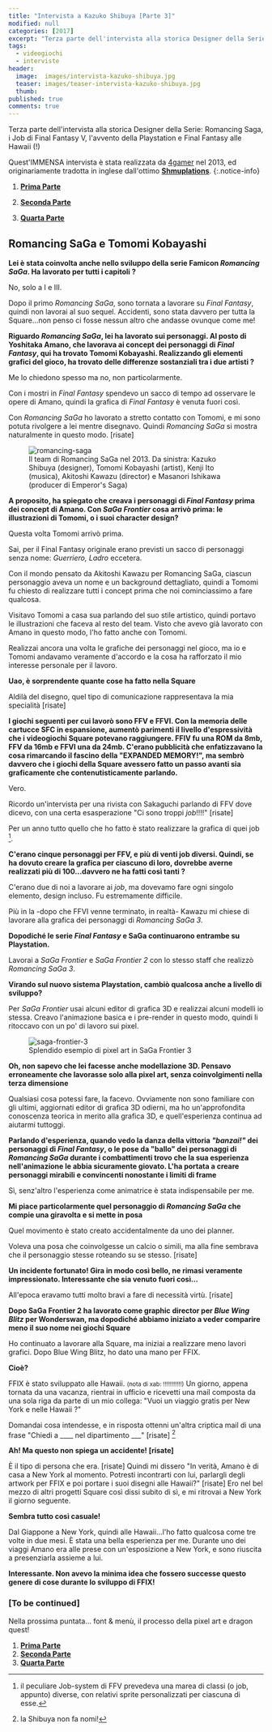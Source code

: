 ```yaml
---
title: "Intervista a Kazuko Shibuya [Parte 3]"
modified: null
categories: [2017]
excerpt: "Terza parte dell'intervista alla storica Designer della Serie: Romancing Saga, i Job di Final Fantasy V, l'avvento della Playstation e Final Fantasy alle Hawaii (!)"
tags:
  - videogiochi
  - interviste
header:  
  image:  images/intervista-kazuko-shibuya.jpg
  teaser: images/teaser-intervista-kazuko-shibuya.jpg
  thumb: 
published: true
comments: true
---
```


Terza parte dell'intervista alla storica Designer della Serie: Romancing Saga, i Job di Final Fantasy V, l'avvento della Playstation e Final Fantasy alle Hawaii (!)

Quest'IMMENSA intervista è stata realizzata da [4gamer](http://www.4gamer.net/games/064/G006480/20130227073/) nel 2013, ed originariamente tradotta in inglese dall'ottimo [**Shmuplations**](http://shmuplations.com/kazukoshibuya/).
{:.notice-info}

1. [**Prima Parte**](http://xabacadabra.com/2017/intervista-kazuko-shibuya-parte-1)

2. [**Seconda Parte**](http://xabacadabra.com/2017/intervista-kazuko-shibuya-parte-2)

3. [**Quarta Parte**](http://xabacadabra.com/2017/intervista-kazuko-shibuya-parte-4)

## Romancing SaGa e Tomomi Kobayashi

**Lei è stata coinvolta anche nello sviluppo della serie Famicon _Romancing SaGa_. Ha lavorato per tutti i capitoli ?**

No, solo a I e III. 

Dopo il primo _Romancing SaGa_, sono tornata a lavorare su _Final Fantasy_, quindi  non lavorai al suo sequel. Accidenti, sono stata davvero per tutta la Square...non penso ci fosse nessun altro che andasse ovunque come me!

**Riguardo _Romancing SaGa_, lei ha lavorato sui personaggi. Al posto di Yoshitaka Amano, che lavorava ai concept dei personaggi di _Final Fantasy_, qui ha trovato Tomomi Kobayashi. Realizzando gli elementi grafici del gioco, ha trovato delle differenze sostanziali tra i due artisti ?**

Me lo chiedono spesso ma no, non particolarmente. 

Con i mostri in _Final Fantasy_ spendevo un sacco di tempo ad osservare le opere di Amano, quindi la grafica di _Final Fantasy_ è venuta fuori così. 

Con _Romancing SaGa_ ho lavorato a stretto contatto con Tomomi, e mi sono potuta rivolgere a lei mentre disegnavo. Quindi _Romancing SaGa_ si mostra naturalmente in questo modo. [risate]

<figure>
<img src='http://shmuplations.com/wp-content/uploads/2014/02/shibuyatomomi.jpg' alt='romancing-saga'>
<figcaption>Il team di Romancing SaGa nel 2013. Da sinistra: Kazuko Shibuya (designer), Tomomi Kobayashi (artist), Kenji Ito (musica), Akitoshi Kawazu (director) e Masanori Ishikawa (producer di Emperor's Saga)</figcaption>
</figure>

**A proposito, ha spiegato che creava i personaggi di _Final Fantasy_ prima dei concept di Amano. Con _SaGa Frontier_ cosa arrivò prima: le illustrazioni di Tomomi, o i suoi character design?**

Questa volta Tomomi arrivò prima. 

Sai, per il Final Fantasy originale erano previsti un sacco di personaggi senza nome: _Guerriero, Ladro_ eccetera.

Con il mondo pensato da Akitoshi Kawazu per Romancing SaGa, ciascun personaggio aveva un nome e un background dettagliato, quindi a Tomomi fu chiesto di realizzare tutti i concept prima che noi cominciassimo a fare qualcosa.

Visitavo Tomomi a casa sua parlando del suo stile artistico, quindi portavo le illustrazioni che faceva al resto del team. Visto che avevo già lavorato con Amano in questo modo, l'ho fatto anche con Tomomi.

Realizzai ancora una volta le grafiche dei personaggi nel gioco, ma io e Tomomi andavamo veramente d'accordo e la cosa ha rafforzato il mio interesse personale per il lavoro.

**Uao, è sorprendente quante cose ha fatto nella Square**

Aldilà del disegno, quel tipo di comunicazione rappresentava la mia specialità [risate]

**I giochi seguenti per cui lavorò sono FFV e FFVI. Con la memoria delle cartucce SFC in espansione, aumentò parimenti il livello d'espressività che i videogiochi Square potevano raggiungere. FFIV fu una ROM da 8mb, FFV da 16mb e FFVI una da 24mb. C'erano pubblicità che enfatizzavano la cosa rimarcando il fascino della "EXPANDED MEMORY!", ma sembrò davvero che i giochi della Square avessero fatto un passo avanti sia graficamente che contenutisticamente parlando.** 

Vero.

Ricordo un'intervista per una rivista con Sakaguchi parlando di FFV dove dicevo, con una certa esasperazione "Ci sono troppi _job_!!!!" [risate] 

Per un anno tutto quello che ho fatto è stato realizzare la grafica di quei job [^job].

[^job]: il peculiare Job-system di FFV prevedeva una marea di classi (o job, appunto) diverse, con relativi sprite personalizzati per ciascuna di esse.

**C'erano cinque personaggi per FFV, e più di venti job diversi. Quindi, se ha dovuto creare la grafica per ciascuno di loro, dovrebbe averne realizzati più di 100...davvero ne ha fatti così tanti ?**

C'erano due di noi a lavorare ai _job_, ma dovevamo fare ogni singolo elemento, design incluso. Fu estremamente difficile.

Più in la -dopo che FFVI venne terminato, in realtà- Kawazu mi chiese di lavorare alla grafica dei personaggi di _Romancing SaGa 3_.

**Dopodiché le serie _Final Fantasy_ e SaGa continuarono entrambe su Playstation.**

Lavorai a _SaGa Frontier_ e _SaGa Frontier 2_ con lo stesso staff che realizzò _Romancing SaGa 3_.

**Virando sul nuovo sistema Playstation, cambiò qualcosa anche a livello di sviluppo?**

Per _SaGa Frontier_ usai alcuni editor di grafica 3D e realizzai alcuni modelli io stessa. Creavo l'animazione basica e i pre-render in questo modo, quindi li ritoccavo con un po' di lavoro sui pixel.

<figure>
<img src='http://shmuplations.com/wp-content/uploads/2014/02/saga3.png' alt='saga-frontier-3'>
<figcaption>Splendido esempio di pixel art in SaGa Frontier 3</figcaption>
</figure>

**Oh, non sapevo che lei facesse anche modellazione 3D. Pensavo erroneamente che lavorasse solo alla pixel art, senza coinvolgimenti nella terza dimensione**

Qualsiasi cosa potessi fare, la facevo. Ovviamente non sono familiare con gli ultimi, aggiornati editor di grafica 3D odierni, ma ho un'approfondita conoscenza teorica in merito alla grafica 3D, e quell'esperienza continua ad aiutarmi tuttoggi.

**Parlando d'esperienza, quando vedo la danza della vittoria _"banzai!"_ dei personaggi di _Final Fantasy_, o le pose da "ballo" dei personaggi di _Romancing SaGa_ durante i combattimenti trovo che la sua esperienza nell'animazione le abbia sicuramente giovato. L'ha portata a creare personaggi mirabili e convincenti nonostante i limiti di frame**

Sì, senz'altro l'esperienza come animatrice è stata indispensabile per me.

**Mi piace particolarmente quel personaggio di _Romancing SaGa_ che compie una giravolta e si mette in posa**

Quel movimento è stato creato accidentalmente da uno dei planner. 

Voleva una posa che coinvolgesse un calcio o simili, ma alla fine sembrava che il personaggio stesse roteando su se stesso. [risate]

**Un incidente fortunato! Gira in modo così bello, ne rimasi veramente impressionato. Interessante che sia venuto fuori così...**

All'epoca eravamo tutti molto bravi a fare di necessità virtù. [risate]

**Dopo SaGa Frontier 2 ha lavorato come graphic director per _Blue Wing Blitz_ per Wonderswan, ma dopodiché abbiamo iniziato a veder comparire meno il suo nome nei giochi Square**

Ho continuato a lavorare alla Square, ma iniziai a realizzare meno lavori grafici. Dopo Blue Wing Blitz, ho dato una mano per FFIX.

**Cioè?**

FFIX è stato sviluppato alle Hawaii. <small>(nota di xab: !!!!!!!!!!!)</small> Un giorno, appena tornata da una vacanza, rientrai in ufficio e ricevetti una mail composta da una sola riga da parte di un mio collega: "Vuoi un viaggio gratis per New York e nelle Hawaii ?" 

Domandai cosa intendesse, e in risposta ottenni un'altra criptica mail di una frase "Chiedi a ____ nel dipartimento ___" [risate] [^aneddoto]

[^aneddoto]: la Shibuya non fa nomi!

**Ah! Ma questo non spiega un accidente! [risate]**

È il tipo di persona che era. [risate] Quindi mi dissero "In verità, Amano è di casa a New York al momento. Potresti incontrarti con lui, parlargli degli artwork per FFIX e poi portare i suoi disegni alle Hawaii?" [risate] Ero nel bel mezzo di altri progetti Square così dissi subito di sì, e mi ritrovai a New York il giorno seguente.

**Sembra tutto così casuale!**

Dal Giappone a New York, quindi alle Hawaii...l'ho fatto qualcosa come tre volte in due mesi. È stata una bella esperienza per me. Durante uno dei viaggi Amano era alle prese con un'esposizione a New York, e sono riuscita a presenziarla assieme a lui.

**Interessante. Non avevo la minima idea che fossero successe questo genere di cose durante lo sviluppo di FFIX!**

### [To be continued]

Nella prossima puntata... font & menù, il processo della pixel art e dragon quest!

1. [**Prima Parte**](http://xabacadabra.com/2017/intervista-kazuko-shibuya-parte-1)
2. [**Seconda Parte**](http://xabacadabra.com/2017/intervista-kazuko-shibuya-parte-2)
3. [**Quarta Parte**](http://xabacadabra.com/2017/intervista-kazuko-shibuya-parte-4)